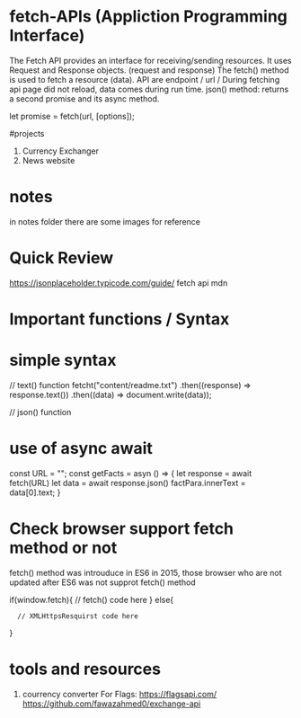 # fetch-APIs (Appliction Programming Interface)
The Fetch API provides an interface for receiving/sending resources.
It uses Request and Response objects. (request and response)
The fetch() method is used to fetch a resource (data).
API are endpoint / url / 
During fetching api page did not reload, data comes during run time.
json() method: returns a second promise and its async method.

let promise = fetch(url, [options]);


#projects
1. Currency Exchanger
2. News website

# notes
in notes folder there are some images for reference

# Quick Review 
https://jsonplaceholder.typicode.com/guide/
fetch api mdn

<!-- -------------------------------------------------------------------- -->

# Important functions / Syntax

# simple syntax

// text() function
fetcht("content/readme.txt")
.then((response) => response.text())
.then((data) => document.write(data));

// json() function


# use of async await

const URL = "";
const getFacts = asyn () => {
	let response = await fetch(URL)
	let data = await response.json()
	factPara.innerText = data[0].text;
} 


# Check browser support fetch method or not
fetch() method was introuduce in ES6 in 2015, those browser who are not updated after ES6 was not supprot fetch() method

if(window.fetch){
	// fetch() code here
} else{
      
      // XMLHttpsResquirst code here

}


# tools and resources 
1. courrency converter 
	For Flags: https://flagsapi.com/
	https://github.com/fawazahmed0/exchange-api
